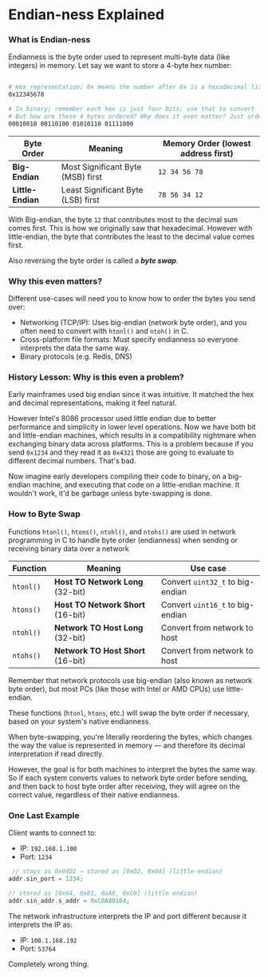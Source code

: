# Endian-ness Explained

### What is Endian-ness
Endianness is the byte order used to represent multi-byte data (like integers) in memory. Let say we want to store a 4-byte hex number:
```bash

# Hex representation; 0x means the number after 0x is a hexadecimal literal
0x12345678

# In binary; remember each hex is just four bits; use that to convert
# But how are these 4 bytes ordered? Why does it even matter? Just order them like how we calculated?
00010010 00110100 01010110 01111000
```

| Byte Order        | Meaning                            | Memory Order (lowest address first) |
| ----------------- | ---------------------------------- | ----------------------------------- |
| **Big-Endian**    | Most Significant Byte (MSB) first  | `12 34 56 78`                       |
| **Little-Endian** | Least Significant Byte (LSB) first | `78 56 34 12`                       |

With Big-endian, the byte `12` that contributes most to the decimal sum comes first. This is how we originally saw that hexadecimal. However with little-endian, the byte that contributes the least to the decimal value comes first.

Also reversing the byte order is called a ***byte swap***.

### Why this even matters?
Different use-cases will need you to know how to order the bytes you send over:
- Networking (TCP/IP): Uses big-endian (network byte order), and you often need to convert with `htonl()` and `ntoh()` in C.
- Cross-platform file formats: Must specify endianness so everyone interprets the data the same way.
- Binary protocols (e.g. Redis, DNS)

### History Lesson: Why is this even a problem?
Early mainframes used big endian since it was intuitive. It matched the hex and decimal representations, making it feel natural.

However Intel's 8086 processor used little endian due to better performance and simplicity in lower level operations. Now we have both bit and little-endian machines, which results in a compatibility nightmare when exchanging binary data across platforms. This is a problem because if you send `0x1234` and they read it as `0x4321` those are going to evaluate to different decimal numbers. That's bad.

Now imagine early developers compiling their code to binary, on a big-endian machine, and executing that code on a little-endian machine. It wouldn't work, it'd be garbage unless byte-swapping is done.

### How to Byte Swap
Functions `htonl()`, `htons()`, `ntohl()`, and `ntohs()` are used in network programming in C to handle byte order (endianness) when sending or receiving binary data over a network

| Function  | Meaning                            | Use case                         |
| --------- | ---------------------------------- | -------------------------------- |
| `htonl()` | **Host TO Network Long** (32-bit)  | Convert `uint32_t` to big-endian |
| `htons()` | **Host TO Network Short** (16-bit) | Convert `uint16_t` to big-endian |
| `ntohl()` | **Network TO Host Long** (32-bit)  | Convert from network to host     |
| `ntohs()` | **Network TO Host Short** (16-bit) | Convert from network to host     |

Remember that network protocols use big-endian (also known as network byte order), but most PCs (like those with Intel or AMD CPUs) use little-endian.

These functions (`htonl`, `htons`, etc.) will swap the byte order if necessary, based on your system's native endianness.

When byte-swapping, you're literally reordering the bytes, which changes the way the value is represented in memory — and therefore its decimal interpretation if read directly.

However, the goal is for both machines to interpret the bytes the same way. So if each system converts values to network byte order before sending, and then back to host byte order after receiving, they will agree on the correct value, regardless of their native endianness.

### One Last Example
Client wants to connect to:
- IP: `192.168.1.100`
- Port: `1234`

```C
 // stays as 0x04D2 → stored as [0xD2, 0x04] (little-endian)
addr.sin_port = 1234;          

// stored as [0x64, 0x01, 0xA8, 0xC0] (little endian)
addr.sin_addr.s_addr = 0xC0A80164; 
```
The network infrastructure interprets the IP and port different because it interprets the IP as:
- IP: `100.1.168.192`
- Port: `53764`

Completely wrong thing.